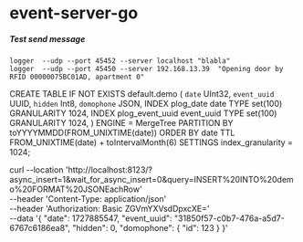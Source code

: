 # event-server-go

##### Test send message 
```shell
logger  --udp --port 45452 --server localhost "blabla"
logger  --udp --port 45450 --server 192.168.13.39  "Opening door by RFID 00000075BC01AD, apartment 0"
```

CREATE TABLE IF NOT EXISTS default.demo
(
`date`       UInt32,
`event_uuid` UUID,
`hidden`     Int8,
`domophone`  JSON,
INDEX plog_date date TYPE set(100) GRANULARITY 1024,
INDEX plog_event_uuid event_uuid TYPE set(100) GRANULARITY 1024,
) ENGINE = MergeTree
PARTITION BY toYYYYMMDD(FROM_UNIXTIME(date))
ORDER BY date
TTL FROM_UNIXTIME(date) + toIntervalMonth(6)
SETTINGS index_granularity = 1024;

curl --location 'http://localhost:8123/?async_insert=1&wait_for_async_insert=0&query=INSERT%20INTO%20demo%20FORMAT%20JSONEachRow' \
--header 'Content-Type: application/json' \
--header 'Authorization: Basic ZGVmYXVsdDpxcXE=' \
--data '{
"date": 1727885547,
"event_uuid": "31850f57-c0b7-476a-a5d7-6767c6186ea8",
"hidden": 0,
"domophone": {
"id": 123
}
}'